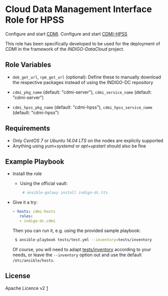 Cloud Data Management Interface Role for HPSS
=============================================

Configure and start [CDMI](https://github.com/indigo-dc/CDMI).
Configure and start [CDMI-HPSS](https://github.com/indigo-dc/cdmi-hpss)

This role has been specifically developed to be used for the deployment of *CDMI* in the framework of the *INDIGO-DataCloud* project.

Role Variables
--------------
 - `deb_get_url`, `rpm_get_url` (optional): Define these to manually download
   the respective packages instead of using the INDIGO-DC repository

 - `cdmi_pkg_name` (default: "cdmi-server"), `cdmi_service_name` (default: "cdmi-server")

 - `cdmi_hpss_pkg_name` (default: "cdmi-hpss"), `cdmi_hpss_service_name` (default: "cdmi-hpss")
 
Requirements
------------
- Only *CentOS 7* or *Ubuntu 14.04 LTS* on the nodes are explicily supported
 - Anything using *yum*+*systemd* or *apt*+*upstart* should also be fine

Example Playbook
----------------

 - Install the role
   - Using the official vault:

     ```sh
      # ansible-galaxy install indigo-dc.tts
     ```
 - Give it a try:

   ```yaml
   - hosts: cdmi-hosts
      roles:
      - indigo-dc.cdmi
   ```

   Then you can run it, e.g. using the provided sample playbook:

   ```sh
    $ ansible-playbook tests/test.yml --inventory=tests/inventory
   ```
   Of course, you will need to adapt
   [tests/inventory](https://github.com/indigo-dc/ansible-role-cdmi-master/tree/master/tests/inventory)
   according to your needs, or leave the `--inventory` option out and use the default `/etc/ansible/hosts`.

License
-------

Apache Licence v2 [1]

[1]: http://www.apache.org/licenses/LICENSE-2.0

